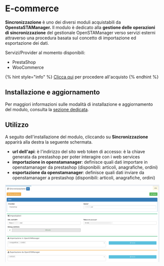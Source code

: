 # E-commerce

**Sincronizzazione** è uno dei diversi moduli acquistabili da **OpenstaSTAManager.** Il modulo è dedicato alla **gestione delle operazioni di sincronizzazione** del gestionale OpenSTAManager verso servizi esterni attraverso una procedura basata sul concetto di importazione ed esportazione dei dati.

Servizi/Provider al momento disponibili:

* PrestaShop
* WooCommerce 

{% hint style="info" %}
[Clicca qui](https://www.openstamanager.com/categoria-prodotto/moduli/) per procedere all'acquisto
{% endhint %}

## Installazione e aggiornamento

Per maggiori informazioni sulle modalità di installazione e aggiornamento del modulo, consulta la [sezione dedicata](installazione-e-aggiornamento.md).

## Utilizzo

A seguito dell'installazione del modulo, cliccando su **Sincronizzazione** apparirà alla destra la seguente schermata.

* **url dell'api**: è l'indirizzo del sito web token di accesso: è la chiave generata da prestashop per poter interagire con i web services
* **importazione in openstamanager**: definisce quali dati importare in openstamanager da prestashop \(disponibili: articoli, anagrafiche, ordini\) 
* **esportazione da openstamanager**: definisce quali dati inviare da openstamanager a prestashop \(disponibili: articoli, anagrafiche, ordini\)

![](../.gitbook/assets/sinc1.jpg)

